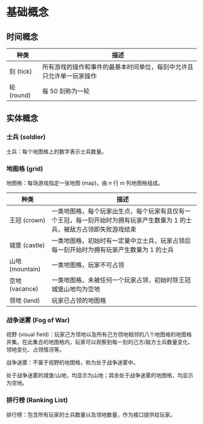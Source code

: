 # 基础概念

## 时间概念

| 种类       | 描述                                 |
| ---------- | ------------------------------------ |
| 刻 (tick)  | 所有游戏的操作和事件的最基本时间单位，每刻中允许且只允许单一玩家操作 |
| 轮 (round) | 每 $50$ 刻称为一轮                   |

## 实体概念

### 士兵 (soldier)

士兵：每个地图格上的数字表示士兵数量。

### 地图格 (grid)

地图格：每场游戏指定一张地图 (map)，由 $n$ 行 $m$ 列地图格组成。

| 种类            | 描述                                                                                                                        |
| --------------- | --------------------------------------------------------------------------------------------------------------------------- |
| 王冠 (crown)    | 一类地图格，每个玩家出生点，每个玩家有且仅有一个王冠，每一刻开始时为拥有玩家产生数量为 $1$ 的士兵，被敌方占领即失败游戏结束 |
| 城堡 (castle)   | 一类地图格，初始时有一定量中立士兵，玩家占领后每一刻开始时为拥有玩家产生数量为 $1$ 的士兵                                   |
| 山地 (mountain) | 一类地图格，玩家不可占领                                                                                                    |
| 空地 (vacance)  | 一类地图格，未被任何一个玩家占领，初始时除王冠城堡山地均为空地                                                              |
| 领地 (land)     | 玩家已占领的地图格                                                                                                          |

### 战争迷雾 (Fog of War)

视野 (visual field)：玩家己方领地以及所有己方领地相邻的八个地图格的地图格并集。在此集合的地图格内，玩家可以观察到每一刻的己方/敌方士兵数量变化、领地变化、占领情况等。

战争迷雾：不属于视野的地图格，称为处于战争迷雾中。

处于战争迷雾的城堡/山地，均显示为山地；其余处于战争迷雾的地图格，均显示为空地。

### 排行榜 (Ranking List)

排行榜：包含所有玩家的士兵数量以及领地数量，作为接口提供给玩家。
